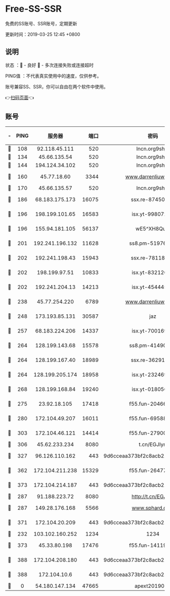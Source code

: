 # Free-SS-SSR

免费的SS账号、SSR账号，定期更新

更新时间：2019-03-25 12:45 +0800

## 说明

状态     ：🙂 - 良好 🙁 - 多次连接失败或连接超时

PING值   ：不代表真实使用中的速度，仅供参考。

账号兼容SS、SSR，你可以自由在两个软件中使用。

👉[扫码页面](https://liesauer.github.io/Free-SS-SSR/)👈

## 账号

|-|PING|服务器|端口|密码|加密方式|区域|
|:----:|:----:|:-----:|-----:|:----:|:----:|:----:|
|🙂|108|92.118.45.111|520|lncn.org9shj2|rc4|GR|
|🙂|134|45.66.135.54|520|lncn.org9shj2|rc4|US|
|🙂|144|194.124.34.102|520|lncn.org9shj2|rc4|JP|
|🙂|160|45.77.18.60|3344|www.darrenliuwei.com|aes-256-cfb|JP|
|🙂|170|45.66.135.57|520|lncn.org9shj2|rc4|US|
|🙂|186|68.183.175.173|16075|ssx.re-87450800|aes-256-cfb|US|
|🙂|196|198.199.101.65|16583|isx.yt-99807237|aes-256-cfb|US|
|🙂|196|155.94.181.105|56137|wE5^XH8Quw|aes-256-cfb|US|
|🙂|201|192.241.196.132|11628|ss8.pm-51976086|aes-256-cfb|US|
|🙂|202|192.241.198.43|15943|ssx.re-78118439|aes-256-cfb|US|
|🙂|202|198.199.97.51|10833|isx.yt-83212051|aes-256-cfb|US|
|🙂|202|192.241.204.13|14213|isx.yt-45444530|aes-256-cfb|US|
|🙂|238|45.77.254.220|6789|www.darrenliuwei.com|aes-256-cfb|SG|
|🙂|248|173.193.85.131|30587|jaz|aes-256-cfb|US|
|🙂|257|68.183.224.206|14337|isx.yt-70016969|aes-256-cfb|SG|
|🙂|264|128.199.143.68|15578|ss8.pm-41490223|aes-256-cfb|SG|
|🙂|264|128.199.167.40|18989|ssx.re-36291667|aes-256-cfb|SG|
|🙂|264|128.199.205.174|18958|isx.yt-23246938|aes-256-cfb|SG|
|🙂|268|128.199.168.84|19240|isx.yt-01805648|aes-256-cfb|SG|
|🙂|275|23.92.18.105|17418|f55.fun-20466360|aes-256-cfb|US|
|🙂|280|172.104.49.207|16011|f55.fun-69588611|aes-256-cfb|SG|
|🙂|303|172.104.46.121|14414|f55.fun-27900052|aes-256-cfb|SG|
|🙂|306|45.62.233.234|8080|t.cn/EGJIyrl|rc4-md5|CA|
|🙂|327|96.126.110.162|443|9d6cceaa373bf2c8acb22e60b6a58be6|aes-256-cfb|US|
|🙂|362|172.104.211.238|15329|f55.fun-26477830|aes-256-cfb|US|
|🙂|373|172.104.214.187|443|9d6cceaa373bf2c8acb22e60b6a58be6|aes-256-cfb|US|
|🙂|287|91.188.223.72|8080|http://t.cn/EGJIyrl|rc4-md5|RU|
|🙂|287|149.28.176.168|5566|www.sphard.com|aes-256-cfb|AU|
|🙂|371|172.104.20.209|443|9d6cceaa373bf2c8acb22e60b6a58be6|aes-256-cfb|US|
|🙁|232|103.102.160.252|1234|1234|rc4-md5|JP|
|🙁|373|45.33.80.198|17476|f55.fun-14119354|aes-256-cfb|US|
|🙁|388|172.104.208.180|443|9d6cceaa373bf2c8acb22e60b6a58be6|aes-256-cfb|US|
|🙁|388|172.104.10.6|443|9d6cceaa373bf2c8acb22e60b6a58be6|aes-256-cfb|US|
|🙁|0|54.180.147.134|47665|apext2019001|chacha20|KR|
